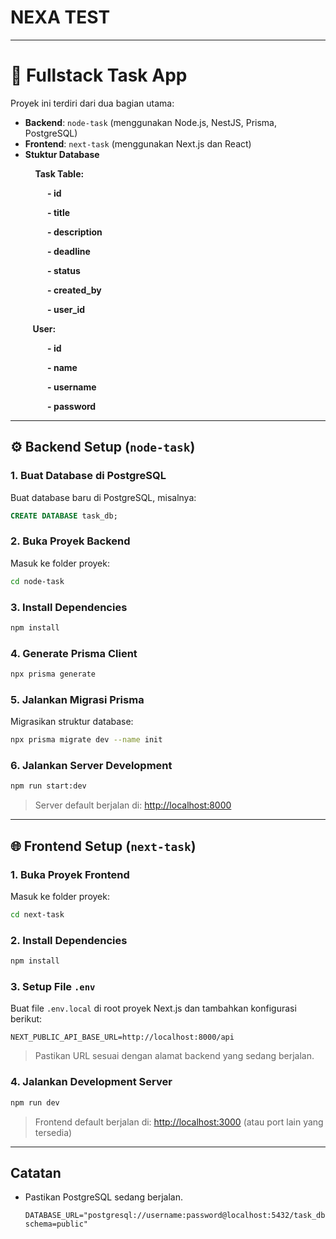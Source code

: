 # NEXA TEST

---

# 🧩 Fullstack Task App

Proyek ini terdiri dari dua bagian utama:

-   **Backend**: `node-task` (menggunakan Node.js, NestJS, Prisma, PostgreSQL)
-   **Frontend**: `next-task` (menggunakan Next.js dan React)
-   **Stuktur Database**

          **Task Table:**

               **- id**

               **- title**

               **- description**

               **- deadline**

               **- status**

               **- created_by**

               **- user_id**

         **User:**

               **- id**

               **- name**

               **- username**

               **- password**

---

## ⚙️ Backend Setup (`node-task`)

### 1. Buat Database di PostgreSQL

Buat database baru di PostgreSQL, misalnya:

```sql
CREATE DATABASE task_db;
```

### 2. Buka Proyek Backend

Masuk ke folder proyek:

```bash
cd node-task
```

### 3. Install Dependencies

```bash
npm install
```

### 4. Generate Prisma Client

```bash
npx prisma generate
```

### 5. Jalankan Migrasi Prisma

Migrasikan struktur database:

```bash
npx prisma migrate dev --name init
```

### 6. Jalankan Server Development

```bash
npm run start:dev
```

> Server default berjalan di: [http://localhost:8000](http://localhost:8000)

---

## 🌐 Frontend Setup (`next-task`)

### 1. Buka Proyek Frontend

Masuk ke folder proyek:

```bash
cd next-task
```

### 2. Install Dependencies

```bash
npm install
```

### 3. Setup File `.env`

Buat file `.env.local` di root proyek Next.js dan tambahkan konfigurasi berikut:

```env
NEXT_PUBLIC_API_BASE_URL=http://localhost:8000/api
```

> Pastikan URL sesuai dengan alamat backend yang sedang berjalan.

### 4. Jalankan Development Server

```bash
npm run dev
```

> Frontend default berjalan di: [http://localhost:3000](http://localhost:3000) (atau port lain yang tersedia)

---

## Catatan

-   Pastikan PostgreSQL sedang berjalan.
    
    ```env
    DATABASE_URL="postgresql://username:password@localhost:5432/task_db?schema=public"
    ```
